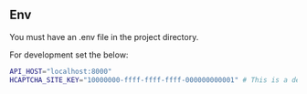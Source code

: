 ## Env

You must have an .env file in the project directory.

For development set the below:

```sh
API_HOST="localhost:8000"
HCAPTCHA_SITE_KEY="10000000-ffff-ffff-ffff-000000000001" # This is a dev test key
```
